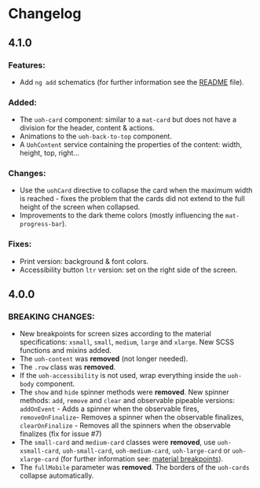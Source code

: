 # Changelog

## 4.1.0

### Features:

- Add `ng add` schematics (for further information see the [README](./README.md) file).

### Added:

- The `uoh-card` component: similar to a `mat-card` but does not have a division for the header, content & actions.
- Animations to the `uoh-back-to-top` component.
- A `UohContent` service containing the properties of the content: width, height, top, right...

### Changes:

- Use the `uohCard` directive to collapse the card when the maximum width is reached - fixes the problem that the cards did not extend to the full height of the screen when collapsed.
- Improvements to the dark theme colors (mostly influencing the `mat-progress-bar`).

### Fixes:

- Print version: background & font colors.
- Accessibility button `ltr` version: set on the right side of the screen.

## 4.0.0

### BREAKING CHANGES:

- New breakpoints for screen sizes according to the material specifications: `xsmall`, `small`, `medium`, `large` and `xlarge`. New SCSS functions and mixins added.
- The `uoh-content` was **removed** (not longer needed).
- The `.row` class was **removed**.
- If the `uoh-accessibility` is not used, wrap everything inside the `uoh-body` component.
- The `show` and `hide` spinner methods were **removed**. New spinner methods: `add`, `remove` and `clear` and observable pipeable versions: `addOnEvent` - Adds a spinner when the observable fires, `removeOnFinalize`- Removes a spinner when the observable finalizes, `clearOnFinalize` - Removes all the spinners when the observable finalizes (fix for issue #7)
- The `small-card` and `medium-card` classes were **removed**, use `uoh-xsmall-card`, `uoh-small-card`, `uoh-medium-card`, `uoh-large-card` or `uoh-xlarge-card` (for further information see: [material breakpoints](https://material.io/design/layout/responsive-layout-grid.html#breakpoints)).
- The `fullMobile` parameter was **removed**. The borders of the `uoh-cards` collapse automatically.
